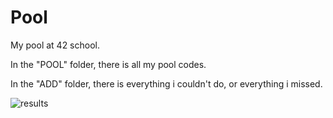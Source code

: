 # Pool
My pool at 42 school.

In the "POOL" folder, there is all my pool codes.

In the "ADD" folder, there is everything i couldn't do, or everything i missed.


![results](https://user-images.githubusercontent.com/121001795/209797852-c32034e5-2a32-4f71-ab60-2975eb542986.png)
